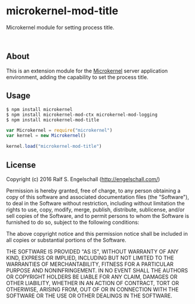 
microkernel-mod-title
=====================

Microkernel module for setting process title.

<p/>
<img src="https://nodei.co/npm/microkernel-mod-title.png?downloads=true&stars=true" alt=""/>

<p/>
<img src="https://david-dm.org/rse/microkernel-mod-title.png" alt=""/>

About
-----

This is an extension module for the
[Microkernel](http://github.com/rse/microkernel) server
application environment, adding the capability to set the
process title.

Usage
-----

```shell
$ npm install microkernel
$ npm install microkernel-mod-ctx microkernel-mod-logging
$ npm install microkernel-mod-title
```

```js
var Microkernel = require("microkernel")
var kernel = new Microkernel()

kernel.load("microkernel-mod-title")
```

License
-------

Copyright (c) 2016 Ralf S. Engelschall (http://engelschall.com/)

Permission is hereby granted, free of charge, to any person obtaining
a copy of this software and associated documentation files (the
"Software"), to deal in the Software without restriction, including
without limitation the rights to use, copy, modify, merge, publish,
distribute, sublicense, and/or sell copies of the Software, and to
permit persons to whom the Software is furnished to do so, subject to
the following conditions:

The above copyright notice and this permission notice shall be included
in all copies or substantial portions of the Software.

THE SOFTWARE IS PROVIDED "AS IS", WITHOUT WARRANTY OF ANY KIND,
EXPRESS OR IMPLIED, INCLUDING BUT NOT LIMITED TO THE WARRANTIES OF
MERCHANTABILITY, FITNESS FOR A PARTICULAR PURPOSE AND NONINFRINGEMENT.
IN NO EVENT SHALL THE AUTHORS OR COPYRIGHT HOLDERS BE LIABLE FOR ANY
CLAIM, DAMAGES OR OTHER LIABILITY, WHETHER IN AN ACTION OF CONTRACT,
TORT OR OTHERWISE, ARISING FROM, OUT OF OR IN CONNECTION WITH THE
SOFTWARE OR THE USE OR OTHER DEALINGS IN THE SOFTWARE.

